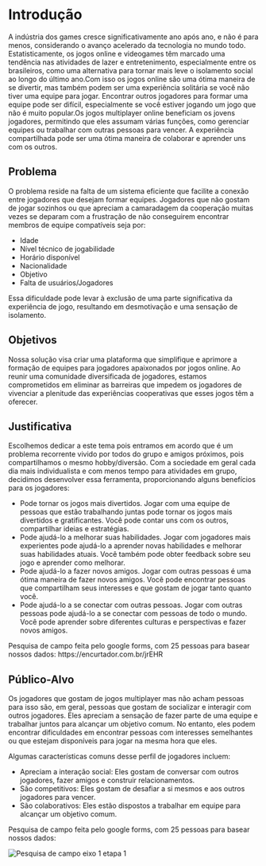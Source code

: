 # Introdução

A indústria dos games cresce significativamente ano após ano, e não é para menos, considerando o avanço acelerado da tecnologia no mundo todo. Estatisticamente, os jogos online e videogames têm marcado uma tendência nas atividades de lazer e entretenimento, especialmente entre os brasileiros, como uma alternativa para tornar mais leve o isolamento social ao longo do último ano.Com isso os jogos online são uma ótima maneira de se divertir, mas também podem ser uma experiência solitária se você não tiver uma equipe para jogar. Encontrar outros jogadores para formar uma equipe pode ser difícil, especialmente se você estiver jogando um jogo que não é muito popular.Os jogos multiplayer online beneficiam os jovens jogadores, permitindo que eles assumam várias funções, como gerenciar equipes ou trabalhar com outras pessoas para vencer. A experiência compartilhada pode ser uma ótima maneira de colaborar e aprender uns com os outros. 

## Problema

O problema reside na falta de um sistema eficiente que facilite a conexão entre jogadores que desejam formar equipes. Jogadores que não gostam de jogar sozinhos ou que apreciam a camaradagem da cooperação muitas vezes se deparam com a frustração de não conseguirem encontrar membros de equipe compatíveis seja por:
<ul>
<li>Idade</li>

<li>Nível técnico de jogabilidade</li>

<li>Horário disponível</li>

<li>Nacionalidade</li>

<li>Objetivo</li>

<li>Falta de usuários/Jogadores</li>
</ul>
Essa dificuldade pode levar à exclusão de uma parte significativa da experiência de jogo, resultando em desmotivação e uma sensação de isolamento.

## Objetivos

Nossa solução visa criar uma plataforma que simplifique e aprimore a formação de equipes para jogadores apaixonados por jogos online. Ao reunir uma comunidade diversificada de jogadores, estamos comprometidos em eliminar as barreiras que impedem os jogadores de vivenciar a plenitude das experiências cooperativas que esses jogos têm a oferecer.

## Justificativa

Escolhemos dedicar a este tema pois entramos em acordo que é um problema recorrente vivido por todos do grupo e amigos próximos, pois compartilhamos o mesmo hobby/diversão. Com a sociedade em geral cada dia mais individualista e com menos tempo para atividades em grupo, decidimos desenvolver essa ferramenta, proporcionando alguns benefícios para os jogadores:
<ul>
<li>Pode tornar os jogos mais divertidos. Jogar com uma equipe de pessoas que estão trabalhando juntas pode tornar os jogos mais divertidos e gratificantes. Você pode contar uns com os outros, compartilhar ideias e estratégias.</li>  

<li>Pode ajudá-lo a melhorar suas habilidades. Jogar com jogadores mais experientes pode ajudá-lo a aprender novas habilidades e melhorar suas habilidades atuais. Você também pode obter feedback sobre seu jogo e aprender como melhorar.</li>   

<li>Pode ajudá-lo a fazer novos amigos. Jogar com outras pessoas é uma ótima maneira de fazer novos amigos. Você pode encontrar pessoas que compartilham seus interesses e que gostam de jogar tanto quanto você.</li>   

<li>Pode ajudá-lo a se conectar com outras pessoas. Jogar com outras pessoas pode ajudá-lo a se conectar com pessoas de todo o mundo. Você pode aprender sobre diferentes culturas e perspectivas e fazer novos amigos.</li>
</ul>
Pesquisa de campo feita pelo google forms, com 25 pessoas para basear nossos dados:
https://encurtador.com.br/jrEHR

## Público-Alvo

Os jogadores que gostam de jogos multiplayer mas não acham pessoas para isso são, em geral, pessoas que gostam de socializar e interagir com outros jogadores. Eles apreciam a sensação de fazer parte de uma equipe e trabalhar juntos para alcançar um objetivo comum. No entanto, eles podem encontrar dificuldades em encontrar pessoas com interesses semelhantes ou que estejam disponíveis para jogar na mesma hora que eles. 

Algumas características comuns desse perfil de jogadores incluem: 
<ul>
<li>Apreciam a interação social: Eles gostam de conversar com outros jogadores, fazer amigos e construir relacionamentos.</li>

<li>São competitivos: Eles gostam de desafiar a si mesmos e aos outros jogadores para vencer.</li>

<li>São colaborativos: Eles estão dispostos a trabalhar em equipe para alcançar um objetivo comum.</li>
</ul>
Pesquisa de campo feita pelo google forms, com 25 pessoas para basear nossos dados:

![Pesquisa de campo eixo 1 etapa 1](https://github.com/ICEI-PUC-Minas-PMV-ADS/pmv-ads-2023-2-e1-proj-web-t4-group_4/assets/145401221/aa4fcf3c-9d80-4a94-a080-4745ffc448da)


